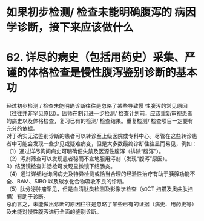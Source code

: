 # 如果初步检测/ 检查未能明确腹泻的 病因学诊断，接下来应该做什么  
# 62. 详尽的病史（包括用药史）采集、严谨的体格检查是慢性腹泻鉴别诊断的基本功  
经过初步检测 /  检查未能明确诊断往往是忽略了某些导致慢 性腹泻的常见原因（往往并非罕见原因）。医师在制订进一步检测/ 检查计划前，应该重新审视患者的病史以及体格检查，复习已有的检测/ 检查结果。重复检测/ 检查项目一定要有充分的依据。  
对于确实无法鉴别诊断的患者可以转诊至上级医院或专科中心。尽管在这些转诊患者中可能会发现一些少见或疑难病变，但是大多数最终诊断往往显而易见，例如：  
（1）通过详尽询问病史可明确便失禁及医源性腹泻（排除“腹泻”）。  
（2）泻剂筛查可以发现患者秘而不宣地服用泻剂（发现“腹泻”原因）。  
3）结肠镜检查并活检可发现显微镜下结肠炎。  
（4）通过详细地询问病史及特异检测或恰当合理的经验性治疗有助于胰腺功能不全、BAM、SIBO 以及碳水化合物吸收不良的诊断。  
（5）肽分泌肿瘤罕见，但是血清肽类检测及影像学检查（如CT 扫描及奥曲肽扫描）有助于诊断。  
总而言之，未能做出诊断的原因往往是忽略了某些已有的证据（病史、用药史等）及未能对慢性腹泻进行全面的鉴别诊断。  